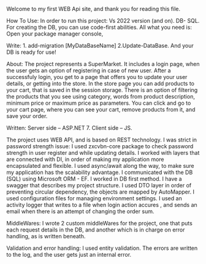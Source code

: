 Welcome to my first WEB Api site, and thank you for reading this file.

How To Use: In order to run this project: Vs 2022 version (and on). DB- SQL. For creating the DB, you can use code-first abilities. All what you need is: Open your package manager console,

Write: 1. add-migration [MyDataBaseName] 2.Update-DataBase. And your DB is ready for use!

About: The project represents a SuperMarket. It includes a login page, when the user gets an option of registering in case of new user. After a successfuly login, you get to a page that offers you to update your user details, or getting into the store. In the store page you can add products to your cart, that is saved in the session storage. There is an option of filtering the products that you see using category, words from product description, minimum price or maximum price as parameters. You can click and go to your cart page, where you can see your cart, remove products from it, and save your order.

Written: Server side – ASP.NET 7. Client side – JS.

The project uses WEB API, and is based on REST technology. I was strict in password strength issue: I used zxcvbn-core package to check password strength in user register and while updating details. I worked with layers that are connected with DI, in order of making my application more encapsulated and flexible. I used async/await along the way, to make sure my application has the scalability advantage. I communicated with the DB (SQL) using Microsoft ORM - EF. I worked in DB first method. I have a swagger that describes my project structure. I used DTO layer in order of preventing circular dependency, the objects are mapped by AutoMapper. I used configuration files for managing environment settings. I used an activity logger that writes to a file when login action accures , and sends an email when there is an attempt of changing the order sum.

MiddleWares: I wrote 2 custom middleWares for the project, one that puts each request details in the DB, and another which is in charge on error handling, as is written beneath.

Validation and error handling: I used entity validation. The errors are written to the log, and the user gets just an internal error.
